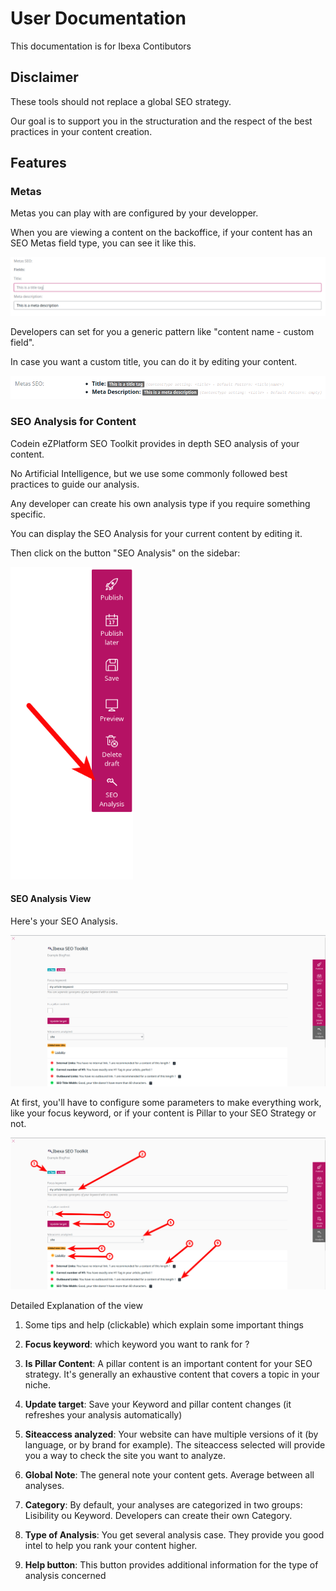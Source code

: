 # User Documentation

This documentation is for Ibexa Contibutors

## Disclaimer

These tools should not replace a global SEO strategy.

Our goal is to support you in the structuration and the respect of the best practices in your content creation.
 
## Features

### Metas 

Metas you can play with are configured by your developper.

When you are viewing a content on the backoffice, if your content has an SEO Metas field type, you can see it like this.

<img src="./img/MetasSEO1.png">

Developers can set for you a generic pattern like "content name - custom field".

In case you want a custom title, you can do it by editing your content.

<img src="./img/MetasSEO2.png">


### SEO Analysis for Content

Codein eZPlatform SEO Toolkit provides in depth SEO analysis of your content.

No Artificial Intelligence, but we use some commonly followed best practices to guide our analysis.

Any developer can create his own analysis type if you require something specific.


You can display the SEO Analysis for your current content by editing it.

Then click on the button "SEO Analysis" on the sidebar:

<img height="500" src="./img/OpenSEOWindow.png">


#### SEO Analysis View

Here's your SEO Analysis.

<img src="./img/SEOView.png">

At first, you'll have to configure some parameters to make everything work, like your focus keyword, or if your content is Pillar to your SEO Strategy or not. 

<img src="./img/SEOViewExplained.png">

Detailed Explanation of the view
1) Some tips and help (clickable) which explain some important things

2) **Focus keyword**: which keyword you want to rank for ?

3) **Is Pillar Content**: A pillar content is an important content for your SEO strategy. It's generally an exhaustive content that covers a topic in your niche.

4) **Update target**: Save your Keyword and pillar content changes (it refreshes your analysis automatically)

5) **Siteaccess analyzed**: Your website can have multiple versions of it (by language, or by brand for example). The siteaccess selected will provide you a way to check the site you want to analyze.

6) **Global Note**: The general note your content gets. Average between all analyses.

7) **Category**: By default, your analyses are categorized in two groups: Lisibility ou Keyword. Developers can create their own Category.

8) **Type of Analysis**: You get several analysis case. They provide you good intel to help you rank your content higher.

9) **Help button**: This button provides additional information for the type of analysis concerned